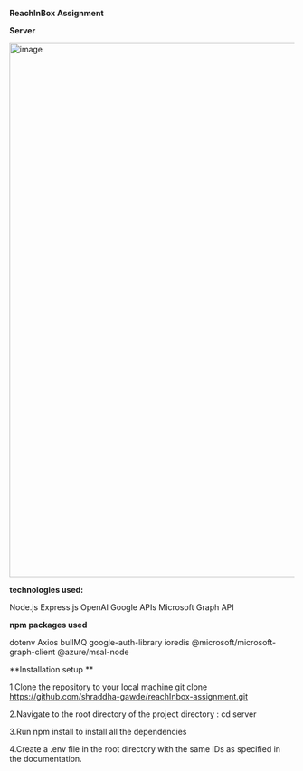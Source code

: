 **ReachInBox Assignment**

**Server**

<img width="1919" height="945" alt="image" src="https://github.com/user-attachments/assets/3e4ffefe-a29d-4c75-bdf5-a9897cb41730" />

**technologies used:**

Node.js
Express.js
OpenAI
Google APIs
Microsoft Graph API

**npm packages used**

dotenv
Axios
bullMQ
google-auth-library
ioredis
@microsoft/microsoft-graph-client
@azure/msal-node

**Installation setup
**

1.Clone the repository to your local machine
  git clone https://github.com/shraddha-gawde/reachInbox-assignment.git

2.Navigate to the root directory of the project directory :
  cd server

3.Run npm install to install all the dependencies

4.Create a .env file in the root directory with the same IDs as specified in the documentation.
